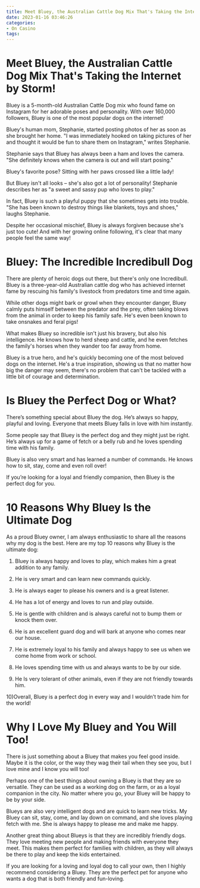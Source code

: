 ```yaml
---
title: Meet Bluey, the Australian Cattle Dog Mix That's Taking the Internet by Storm!
date: 2023-01-16 03:46:26
categories:
- On Casino
tags:
---
```



#  Meet Bluey, the Australian Cattle Dog Mix That's Taking the Internet by Storm!

Bluey is a 5-month-old Australian Cattle Dog mix who found fame on Instagram for her adorable poses and personality. With over 160,000 followers, Bluey is one of the most popular dogs on the internet!

Bluey's human mom, Stephanie, started posting photos of her as soon as she brought her home. "I was immediately hooked on taking pictures of her and thought it would be fun to share them on Instagram," writes Stephanie.

Stephanie says that Bluey has always been a ham and loves the camera. "She definitely knows when the camera is out and will start posing."

Bluey's favorite pose? Sitting with her paws crossed like a little lady!

But Bluey isn't all looks – she's also got a lot of personality! Stephanie describes her as "a sweet and sassy pup who loves to play."

In fact, Bluey is such a playful puppy that she sometimes gets into trouble. "She has been known to destroy things like blankets, toys and shoes," laughs Stephanie.

Despite her occasional mischief, Bluey is always forgiven because she's just too cute! And with her growing online following, it's clear that many people feel the same way!

#  Bluey: The Incredible Incredibull Dog 

There are plenty of heroic dogs out there, but there's only one Incredibull. Bluey is a three-year-old Australian cattle dog who has achieved internet fame by rescuing his family's livestock from predators time and time again.

While other dogs might bark or growl when they encounter danger, Bluey calmly puts himself between the predator and the prey, often taking blows from the animal in order to keep his family safe. He's even been known to take onsnakes and feral pigs!

What makes Bluey so incredible isn't just his bravery, but also his intelligence. He knows how to herd sheep and cattle, and he even fetches the family's horses when they wander too far away from home.

Bluey is a true hero, and he's quickly becoming one of the most beloved dogs on the internet. He's a true inspiration, showing us that no matter how big the danger may seem, there's no problem that can't be tackled with a little bit of courage and determination.

#  Is Bluey the Perfect Dog or What? 

There’s something special about Bluey the dog. He’s always so happy, playful and loving. Everyone that meets Bluey falls in love with him instantly.

Some people say that Bluey is the perfect dog and they might just be right. He’s always up for a game of fetch or a belly rub and he loves spending time with his family.

Bluey is also very smart and has learned a number of commands. He knows how to sit, stay, come and even roll over!

If you’re looking for a loyal and friendly companion, then Bluey is the perfect dog for you.

#  10 Reasons Why Bluey Is the Ultimate Dog 

As a proud Bluey owner, I am always enthusiastic to share all the reasons why my dog is the best. Here are my top 10 reasons why Bluey is the ultimate dog:

1. Bluey is always happy and loves to play, which makes him a great addition to any family.

2. He is very smart and can learn new commands quickly.

3. He is always eager to please his owners and is a great listener.

4. He has a lot of energy and loves to run and play outside.

5. He is gentle with children and is always careful not to bump them or knock them over.

6. He is an excellent guard dog and will bark at anyone who comes near our house.

7. He is extremely loyal to his family and always happy to see us when we come home from work or school.

8. He loves spending time with us and always wants to be by our side.
9) He Is very tolerant of other animals, even if they are not friendly towards him. 

10)Overall, Bluey is a perfect dog in every way and I wouldn’t trade him for the world!

#  Why I Love My Bluey and You Will Too!

There is just something about a Bluey that makes you feel good inside. Maybe it is the color, or the way they wag their tail when they see you, but I love mine and I know you will too!

Perhaps one of the best things about owning a Bluey is that they are so versatile. They can be used as a working dog on the farm, or as a loyal companion in the city. No matter where you go, your Bluey will be happy to be by your side.

Blueys are also very intelligent dogs and are quick to learn new tricks. My Bluey can sit, stay, come, and lay down on command, and she loves playing fetch with me. She is always happy to please me and make me happy.

Another great thing about Blueys is that they are incredibly friendly dogs. They love meeting new people and making friends with everyone they meet. This makes them perfect for families with children, as they will always be there to play and keep the kids entertained.

If you are looking for a loving and loyal dog to call your own, then I highly recommend considering a Bluey. They are the perfect pet for anyone who wants a dog that is both friendly and fun-loving.